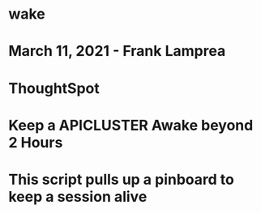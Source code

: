 # wake
# March 11, 2021 - Frank Lamprea
# ThoughtSpot
# Keep a APICLUSTER Awake beyond 2 Hours
# This script pulls up a pinboard to keep a session alive
